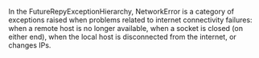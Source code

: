 In the FutureRepyExceptionHierarchy, NetworkError is a category of exceptions raised when problems related to internet connectivity failures: when a remote host is no longer available, when a socket is closed (on either end), when the local host is disconnected from the internet, or changes IPs.